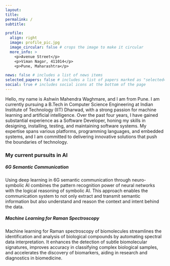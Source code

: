 ```yaml
---
layout: 
title: 
permalink: /
subtitle: 

profile:
  align: right
  image: profile_pic.jpg
  image_circular: false # crops the image to make it circular
  more_info: >
    <p>Avenue Street</p>
    <p>Viman Nagar, 411014</p>
    <p>Pune, Maharashtra</p>

news: false # includes a list of news items
selected_papers: false # includes a list of papers marked as "selected={true}"
social: true # includes social icons at the bottom of the page
---
```


Hello, my name is Ashwin Mahendra Waghmare, and I am from Pune. I am currently pursuing a B.Tech in Computer Science Engineering at Indian Institute of Technology (IIT) Dharwad, with a strong passion for machine learning and artificial intelligence. Over the past four years, I have gained substantial experience as a Software Developer, honing my skills in designing, installing, testing, and maintaining software systems. My expertise spans various platforms, programming languages, and embedded systems, and I am committed to delivering innovative solutions that push the boundaries of technology.

### My current pursuits in AI
##### **6G Semantic Communication**
Using deep learning in 6G semantic communication through neuro-symbolic AI combines the pattern recognition power of neural networks with the logical reasoning of symbolic AI. This approach enables the communication system to not only extract and transmit semantic information but also understand and reason the context and intent behind the data.

##### **Machine Learning for Raman Spectroscopy**
Machine learning for Raman spectroscopy of biomolecules streamlines the identification and analysis of biological compounds by automating spectral data interpretation. It enhances the detection of subtle biomolecular signatures, improves accuracy in classifying complex biological samples, and accelerates the discovery of biomarkers, aiding in research and diagnostics in biomedicine.
